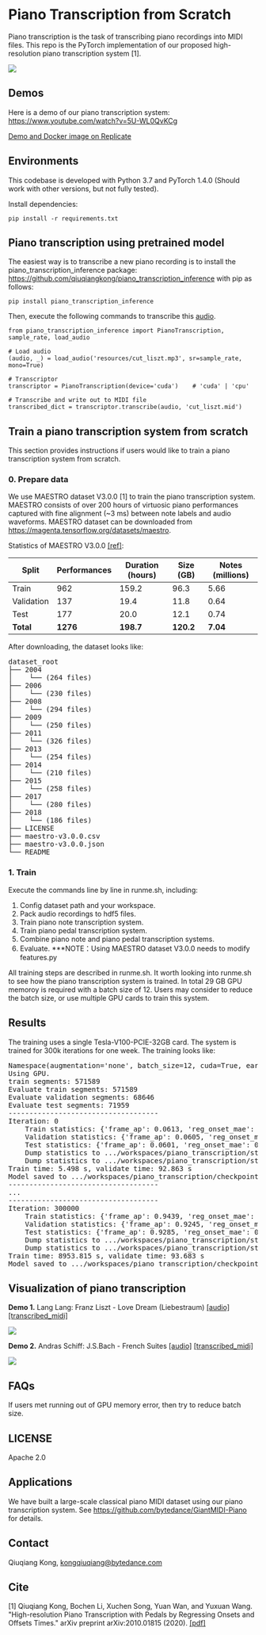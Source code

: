 
# Piano Transcription from Scratch

Piano transcription is the task of transcribing piano recordings into MIDI files. This repo is the PyTorch implementation of our proposed high-resolution piano transcription system [1].

<a href="https://replicate.com/replicate/piano-transcription"><img src="https://replicate.com/replicate/piano-transcription/badge"></a>

## Demos
Here is a demo of our piano transcription system: https://www.youtube.com/watch?v=5U-WL0QvKCg

[Demo and Docker image on Replicate](https://replicate.ai/bytedance/piano-transcription)

## Environments
This codebase is developed with Python 3.7 and PyTorch 1.4.0 (Should work with other versions, but not fully tested).

Install dependencies:
```
pip install -r requirements.txt
```

## Piano transcription using pretrained model
The easiest way is to transcribe a new piano recording is to install the piano_transcription_inference package: https://github.com/qiuqiangkong/piano_transcription_inference with pip as follows: 

```
pip install piano_transcription_inference
```

Then, execute the following commands to transcribe this [audio](resources/cut_liszt.mp3).

```
from piano_transcription_inference import PianoTranscription, sample_rate, load_audio

# Load audio
(audio, _) = load_audio('resources/cut_liszt.mp3', sr=sample_rate, mono=True)

# Transcriptor
transcriptor = PianoTranscription(device='cuda')    # 'cuda' | 'cpu'

# Transcribe and write out to MIDI file
transcribed_dict = transcriptor.transcribe(audio, 'cut_liszt.mid')
```

## Train a piano transcription system from scratch

This section provides instructions if users would like to train a piano transcription system from scratch.

### 0. Prepare data
We use MAESTRO dataset V3.0.0 [1] to train the piano transcription system. MAESTRO consists of over 200 hours of virtuosic piano performances captured with fine alignment (~3 ms) between note labels and audio waveforms. MAESTRO dataset can be downloaded from https://magenta.tensorflow.org/datasets/maestro.

Statistics of MAESTRO V3.0.0 [[ref]](https://magenta.tensorflow.org/datasets/maestro#v300):

| Split      | Performances | Duration (hours) | Size (GB) | Notes (millions) |
|------------|--------------|------------------|-----------|------------------|
| Train      |          962 |            159.2 |      96.3 |             5.66 |
| Validation |          137 |             19.4 |      11.8 |             0.64 |
| Test       |          177 |             20.0 |      12.1 |             0.74 |
| **Total**  |      **1276**|         **198.7**|  **120.2**|          **7.04**|

After downloading, the dataset looks like:

<pre>
dataset_root
├── 2004
│    └── (264 files)
├── 2006
│    └── (230 files)
├── 2008
│    └── (294 files)
├── 2009
│    └── (250 files) 
├── 2011
│    └── (326 files)
├── 2013
│    └── (254 files)
├── 2014
│    └── (210 files)
├── 2015
│    └── (258 files)
├── 2017
│    └── (280 files)
├── 2018
│    └── (186 files)
├── LICENSE
├── maestro-v3.0.0.csv
├── maestro-v3.0.0.json
└── README
</pre>

### 1. Train

Execute the commands line by line in runme.sh, including:

1) Config dataset path and your workspace.
2) Pack audio recordings to hdf5 files.
3) Train piano note transcription system.
4) Train piano pedal transcription system.
5) Combine piano note and piano pedal transcription systems.
6) Evaluate.
***NOTE：Using MAESTRO dataset V3.0.0 needs to modify features.py

All training steps are described in runme.sh. It worth looking into runme.sh to see how the piano transcription system is trained. In total 29 GB GPU memoroy is required with a batch size of 12. Users may consider to reduce the batch size, or use multiple GPU cards to train this system.

## Results
The training uses a single Tesla-V100-PCIE-32GB card. The system is trained for 300k iterations for one week. The training looks like:

<pre>
Namespace(augmentation='none', batch_size=12, cuda=True, early_stop=300000, filename='main', learning_rate=0.0005, loss_type='regress_onset_offset_frame_velocity_bce', max_note_shift=0, mini_data=False, mode='train', model_type='Regress_onset_offset_frame_velocity_CRNN', reduce_iteration=10000, resume_iteration=0, workspace='.../workspaces/piano_transcription')
Using GPU.
train segments: 571589
Evaluate train segments: 571589
Evaluate validation segments: 68646
Evaluate test segments: 71959
------------------------------------
Iteration: 0
    Train statistics: {'frame_ap': 0.0613, 'reg_onset_mae': 0.514, 'reg_offset_mae': 0.482, 'velocity_mae': 0.1362}
    Validation statistics: {'frame_ap': 0.0605, 'reg_onset_mae': 0.5143, 'reg_offset_mae': 0.4819, 'velocity_mae': 0.133}
    Test statistics: {'frame_ap': 0.0601, 'reg_onset_mae': 0.5139, 'reg_offset_mae': 0.4821, 'velocity_mae': 0.1283}
    Dump statistics to .../workspaces/piano_transcription/statistics/main/Regress_onset_offset_frame_velocity_CRNN/loss_type=regress_onset_offset_frame_velocity_bce/augmentation=none/batch_size=12/statistics.pkl
    Dump statistics to .../workspaces/piano_transcription/statistics/main/Regress_onset_offset_frame_velocity_CRNN/loss_type=regress_onset_offset_frame_velocity_bce/augmentation=none/batch_size=12/statistics_2020-04-28_00-22-33.pickle
Train time: 5.498 s, validate time: 92.863 s
Model saved to .../workspaces/piano_transcription/checkpoints/main/Regress_onset_offset_frame_velocity_CRNN/loss_type=regress_onset_offset_frame_velocity_bce/augmentation=none/batch_size=12/0_iterations.pth
------------------------------------
...
------------------------------------
Iteration: 300000
    Train statistics: {'frame_ap': 0.9439, 'reg_onset_mae': 0.091, 'reg_offset_mae': 0.127, 'velocity_mae': 0.0241}
    Validation statistics: {'frame_ap': 0.9245, 'reg_onset_mae': 0.0985, 'reg_offset_mae': 0.1327, 'velocity_mae': 0.0265}
    Test statistics: {'frame_ap': 0.9285, 'reg_onset_mae': 0.097, 'reg_offset_mae': 0.1353, 'velocity_mae': 0.027}
    Dump statistics to .../workspaces/piano_transcription/statistics/main/Regress_onset_offset_frame_velocity_CRNN/loss_type=regress_onset_offset_frame_velocity_bce/augmentation=none/batch_size=12/statistics.pkl
    Dump statistics to .../workspaces/piano_transcription/statistics/main/Regress_onset_offset_frame_velocity_CRNN/loss_type=regress_onset_offset_frame_velocity_bce/augmentation=none/batch_size=12/statistics_2020-04-28_00-22-33.pickle
Train time: 8953.815 s, validate time: 93.683 s
Model saved to .../workspaces/piano_transcription/checkpoints/main/Regress_onset_offset_frame_velocity_CRNN/loss_type=regress_onset_offset_frame_velocity_bce/augmentation=none/batch_size=12/300000_iterations.pth
</pre>

## Visualization of piano transcription

**Demo 1.** Lang Lang: Franz Liszt - Love Dream (Liebestraum) [[audio]](resources/cut_liszt.mp3) [[transcribed_midi]](resources/cut_liszt.mid)

<img src="resources/cut_liszt.png">

**Demo 2.** Andras Schiff: J.S.Bach - French Suites [[audio]](resources/cut_bach.mp3) [[transcribed_midi]](resources/cut_bach.mid)

<img src="resources/cut_bach.png">

## FAQs
If users met running out of GPU memory error, then try to reduce batch size.

## LICENSE
Apache 2.0

## Applications
We have built a large-scale classical piano MIDI dataset using our piano transcription system. See https://github.com/bytedance/GiantMIDI-Piano for details.

## Contact
Qiuqiang Kong, kongqiuqiang@bytedance.com

## Cite
[1] Qiuqiang Kong, Bochen Li, Xuchen Song, Yuan Wan, and Yuxuan Wang. "High-resolution Piano Transcription with Pedals by Regressing Onsets and Offsets Times." arXiv preprint arXiv:2010.01815 (2020). [[pdf]](https://arxiv.org/pdf/2010.01815.pdf)
